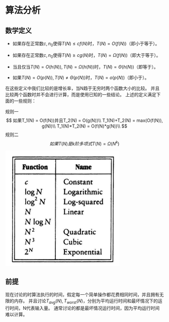 # 算法分析

## 数学定义

- 如果存在正常数$c,n_0$使得$T(N) \le cf(N)$时，$T(N)=O(f(N))$（即小于等于）。

- 如果存在正常数$c,n_0$使得$T(N) \ge cg(N)$时，$T(N)=\Omega(f(N))$（即大于等于）。

- 当且仅当$T(N) = O(h(N)), T(N) = \Omega(h(N))$时，$T(N) = \Theta(h(N))$（即等于）。

- 如果$T(N) = O(p(N)), T(N) \neq \Theta(p(N))$时，$T(N) = o(p(N))$（即小于）。

在这些定义中我们比较的是增长率，当N趋于无穷时两个函数大小的比较。
并且比较两个函数时并不会进行计算，而是使用已知的一些结论。
上述的定义满足下面的一些规则：

规则一
$$ 
如果T_1(N) = O(f(N))并且T_2(N) = O(g(N))\\
T_1(N)+T_2(N) = max(O(f(N)), g(N))\\
T_1(N)*T_2(N) = O(f(N)*g(N))\\
$$
规则二
$$如果T(N)是k阶多项式T(N) = \Omega(N^k)$$

![GrowthRate]

## 前提

现在讨论的时算法执行的时间，假定每一个简单操作都花费相同时间，并且拥有无限的内存。
并且讨论$T_{avg}(N), T_{worst}(N)$，分别为平均运行时间和最坏情况下的运行时间，N代表输入量。
通常讨论的都是最坏情况运行时间，因为平均运行时间难以计算。

[GrowthRate]:GrowthRate.png


